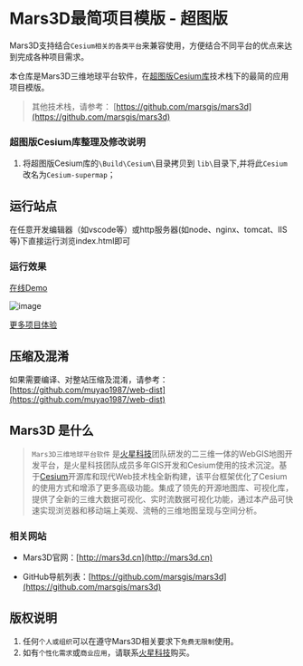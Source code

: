 # Mars3D最简项目模版 - 超图版
  Mars3D支持结合`Cesium相关的各类平台`来兼容使用，方便结合不同平台的优点来达到完成各种项目需求。

  
  本仓库是Mars3D三维地球平台软件，在[超图版Cesium库](http://support.supermap.com.cn:8090/webgl/index.html)技术栈下的最简的应用项目模版。

 > 其他技术栈，请参考： [https://github.com/marsgis/mars3d](https://github.com/marsgis/mars3d)


 
### 超图版Cesium库整理及修改说明
1. 将超图版Cesium库的`\Build\Cesium\`目录拷贝到 `lib\`目录下,并将此`Cesium`改名为`Cesium-supermap`；
 
 
## 运行站点
 在任意开发编辑器（如vscode等）或http服务器(如node、nginx、tomcat、IIS等)下直接运行浏览index.html即可

### 运行效果 
 [在线Demo](http://cesium.marsgis.cn/project/supermap/index.html)  

 ![image](http://cesium.marsgis.cn/project/img/supermap.jpg)
 
 [更多项目体验](http://cesium.marsgis.cn/project.html)



## 压缩及混淆
 如果需要编译、对整站压缩及混淆，请参考：[https://github.com/muyao1987/web-dist](https://github.com/muyao1987/web-dist)

 



## Mars3D 是什么 
> `Mars3D三维地球平台软件` 是[火星科技](http://marsgis.cn/)团队研发的二三维一体的WebGIS地图开发平台，是火星科技团队成员多年GIS开发和Cesium使用的技术沉淀。基于[Cesium](https://cesium.com/cesiumjs/)开源库和现代Web技术栈全新构建，该平台框架优化了Cesium的使用方式和增添了更多高级功能。集成了领先的开源地图库、可视化库，提供了全新的三维大数据可视化、实时流数据可视化功能，通过本产品可快速实现浏览器和移动端上美观、流畅的三维地图呈现与空间分析。

### 相关网站 
- Mars3D官网：[http://mars3d.cn](http://mars3d.cn)  

- GitHub导航列表：[https://github.com/marsgis/mars3d](https://github.com/marsgis/mars3d)


## 版权说明
1. 任何`个人或组织`可以在遵守Mars3D相关要求下`免费无限制`使用。
2. 如有`个性化需求`或`商业应用`，请联系[火星科技](http://mars3d.cn)购买。